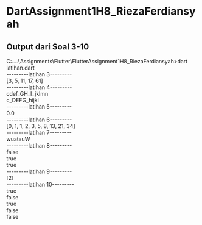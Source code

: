 # DartAssignment1H8_RiezaFerdiansyah
## Output dari Soal 3-10

C:\....\Assignments\Flutter\FlutterAssignment1H8_RiezaFerdiansyah>dart latihan.dart\
---------latihan 3---------\
[3, 5, 11, 17, 61]\
---------latihan 4---------\
cdef_GH_I_jklmn\
c_DEFG_hijkl\
---------latihan 5---------\
0.0\
---------latihan 6---------\
[0, 1, 1, 2, 3, 5, 8, 13, 21, 34]\
---------latihan 7---------\
wuatauW\
---------latihan 8---------\
false\
true\
true\
---------latihan 9---------\
[2]\
---------latihan 10---------\
true\
false\
true\
false\
false